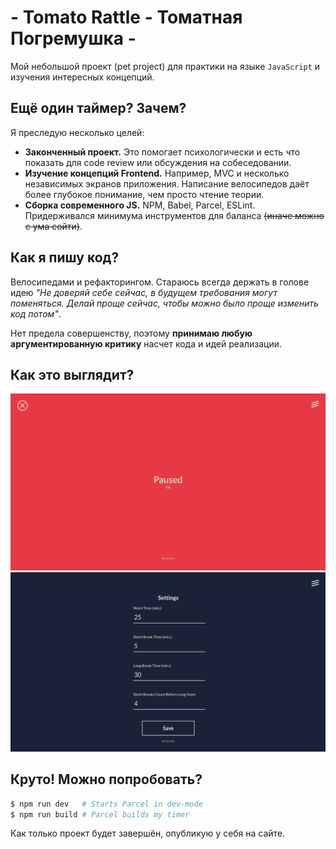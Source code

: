 # - Tomato Rattle - Томатная Погремушка -
Мой небольшой проект (pet project) для практики на языке `JavaScript` и изучения интересных концепций.

## Ещё один таймер? Зачем?
Я преследую несколько целей:

* **Законченный проект.** Это помогает психологически и есть что показать для code review или обсуждения на собеседовании.
* **Изучение концепций Frontend.** Например, MVC и несколько независимых экранов приложения. Написание велосипедов даёт более глубокое понимание, чем просто чтение теории.
* **Сборка современного JS.** NPM, Babel, Parcel, ESLint. Придерживался минимума инструментов для баланса ~~(иначе можно с ума сойти)~~.

## Как я пишу код?
Велосипедами и рефакторингом. Стараюсь всегда держать в голове идею *"Не доверяй себе сейчас, в будущем требования могут поменяться. Делай проще сейчас, чтобы можно было проще изменить код потом"*.

Нет предела совершенству, поэтому **принимаю любую аргументированную критику** насчет кода и идей реализации.

## Как это выглядит?
![Timer screen screenshot](./screenshot-0.png)
![Timer screen screenshot](./screenshot-1.png)

## Круто! Можно попробовать?
```bash
$ npm run dev   # Starts Parcel in dev-mode
$ npm run build # Parcel builds my timer
```

Как только проект будет завершён, опубликую у себя на сайте.
